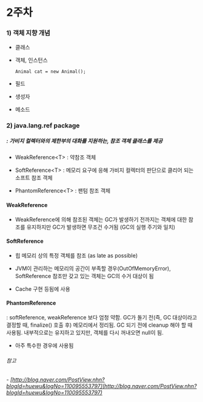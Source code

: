 # 2주차

### 1\) 객체 지향 개념

* 클래스
* 객체, 인스턴스

  ```
  Animal cat = new Animal();
  ```

* 필드

* 생성자

* 메소드

### 2\) java.lang.ref package

##### : 가비지 컬렉터와의 제한부의 대화를 지원하는, 참조 객체 클래스를 제공

* WeakReference&lt;T&gt; : 약참조 객체

* SoftReference&lt;T&gt; : 메모리 요구에 응해 가비지 컬렉터의 판단으로 클리어 되는 소프트 참조 객체

* PhantomReference&lt;T&gt; : 팬텀 참조 객체

#### WeakReference

* WeakReference에 의해 참조된 객체는 GC가 발생하기 전까지는 객체에 대한 참조를 유지하지만 GC가 발생하면 무조건 수거됨 \(GC의 실행 주기와 일치\)

#### SoftReference

* 힙 메모리 상의 특정 객체를 참조 \(as late as possible\)

* JVM이 관리하는 메모리의 공간이 부족할 경우\(OutOfMemoryError\), SoftReference 참조만 갖고 있는 객체는 GC의 수거 대상이 됨

* Cache 구현 등됨에 사용

#### PhantomReference

: softReference, weakReference 보다 엄청 약함. GC가 돌기 전\(즉, GC 대상이라고 결정할 때, finalize\(\) 호출 후\) 메모리에서 정리됨. GC 되기 전에 cleanup 해야 할 때 사용됨. 내부적으로는 유지하고 있지만, 객체를 다시 꺼내오면 null이 됨.

* 아주 특수한 경우에 사용됨

###### 참고

###### - [http://blog.naver.com/PostView.nhn?blogId=huewu&logNo=110095553797](http://blog.naver.com/PostView.nhn?blogId=huewu&logNo=110095553797)



